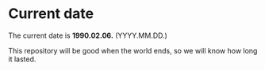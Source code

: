 # Current date

The current date is **1990.02.06.** (YYYY.MM.DD.)

This repository will be good when the world ends, so we will know how long it lasted.